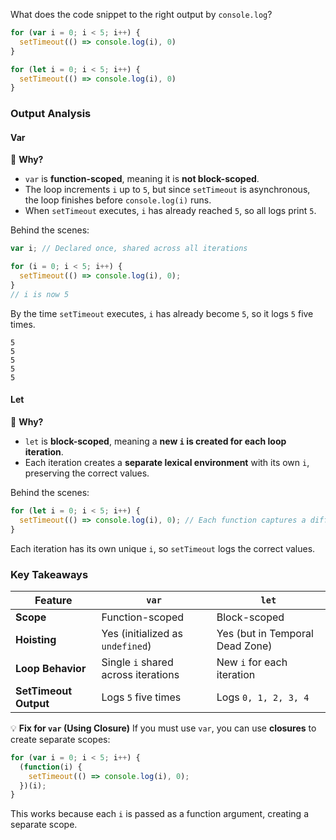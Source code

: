 What does the code snippet to the right output by `console.log`?

```js
for (var i = 0; i < 5; i++) {
  setTimeout(() => console.log(i), 0)
}

for (let i = 0; i < 5; i++) {
  setTimeout(() => console.log(i), 0)
}
```

### **Output Analysis**
#### Var

📌 **Why?**

- `var` is **function-scoped**, meaning it is **not block-scoped**.
- The loop increments `i` up to `5`, but since `setTimeout` is asynchronous, the loop finishes before `console.log(i)` runs.
- When `setTimeout` executes, `i` has already reached `5`, so all logs print `5`.

Behind the scenes:

```js
var i; // Declared once, shared across all iterations

for (i = 0; i < 5; i++) {
  setTimeout(() => console.log(i), 0); 
}
// i is now 5
```

By the time `setTimeout` executes, `i` has already become `5`, so it logs `5` five times.

```
5
5
5
5
5
```

#### Let

📌 **Why?**

- `let` is **block-scoped**, meaning a **new `i` is created for each loop iteration**.
- Each iteration creates a **separate lexical environment** with its own `i`, preserving the correct values.

Behind the scenes:

```js
for (let i = 0; i < 5; i++) {
  setTimeout(() => console.log(i), 0); // Each function captures a different `i`
}
```

Each iteration has its own unique `i`, so `setTimeout` logs the correct values.

### Key Takeaways

|Feature|`var`|`let`|
|---|---|---|
|**Scope**|Function-scoped|Block-scoped|
|**Hoisting**|Yes (initialized as `undefined`)|Yes (but in Temporal Dead Zone)|
|**Loop Behavior**|Single `i` shared across iterations|New `i` for each iteration|
|**SetTimeout Output**|Logs `5` five times|Logs `0, 1, 2, 3, 4`|

💡 **Fix for `var` (Using Closure)** If you must use `var`, you can use **closures** to create separate scopes:

```js
for (var i = 0; i < 5; i++) {
  (function(i) {
    setTimeout(() => console.log(i), 0);
  })(i);
}
```

This works because each `i` is passed as a function argument, creating a separate scope.